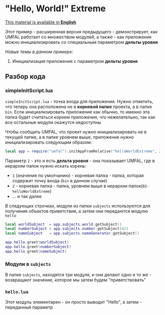 # "Hello, World!" Extreme
[This material is available in **English**](https://github.com/AtomicScience/UMFAL/tree/master/examples/02-helloWorldExtreme)

Этот пример - расширенная версия предыдущего - демонстрирует, как UMFAL работает со множеством модулей, а также - как приложения можно инициализировать со специальным параметром **дельты уровня**

*Новые темы в данном примере:*
1. Инициализация приложения с параметром **дельты уровня**

## Разбор кода
### simpleInitScript.lua
`simpleInitScript.lua` - точка входа для приложения. Нужно отметить, что теперь она расположена не в **корневой папке** проекта, а в папке `bin`. Если инициализировать приложение как обычно, то именно эта папка будет считаться корнем приложения, что нежелательно, так как все остальные модули окажутся недоступны

Чтобы сообщить UMFAL, что проект нужно инициализировать не в текущей папке, а в папке уровнем выше, приложение нужно инициализировать следующим образом:

```lua
local app = require("umfal").initAppFromRelative("helloWorldExtreme", 2)
```

Параметр `2` - это и есть **дельта уровня** - она показывает UMFAL, где в иерархии папок нужно искать корень:

* `1` (значение по умолчанию) - корневая папка - папка, которая содержит точку входа (`bin` в данном случае)
* `2` - корневая папка - папка, уровнем выше в иерархии папок(`02-helloWorldExtreme`)
* ... и так далее

В следующих строчках, модули из папки `subjects` используются для получения объектов приветствия, а затем они передаются модулю `hello`
```lua
local worldSubject  = app.subjects.world.getSubject()
local numberSubject = app.subjects.number.getSubject(42)
local nameSubject   = app.subjects.nameGenerator.getSubject()

app.hello.greet(worldSubject)
app.hello.greet(numberSubject)
app.hello.greet(nameSubject)
```
### Модули в `subjects`
В папке `subjects`, находятся три модуля, и они делают одно и то же - возвращают значение, которое мы затем будем "приветствовать"
### `hello.lua`
Этот модуль элементарен - он просто выводит "Hello", а затем - переданный параметр